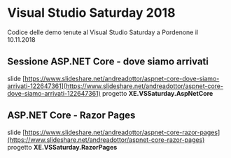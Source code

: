 # Visual Studio Saturday 2018
Codice delle demo tenute al Visual Studio Saturday a Pordenone il 10.11.2018

## Sessione ASP.NET Core - dove siamo arrivati
slide [https://www.slideshare.net/andreadottor/aspnet-core-dove-siamo-arrivati-122647361](https://www.slideshare.net/andreadottor/aspnet-core-dove-siamo-arrivati-122647361)
progetto **XE.VSSaturday.AspNetCore**

## ASP.NET Core - Razor Pages
slide [https://www.slideshare.net/andreadottor/aspnet-core-razor-pages](https://www.slideshare.net/andreadottor/aspnet-core-razor-pages)
progetto **XE.VSSaturday.RazorPages**
